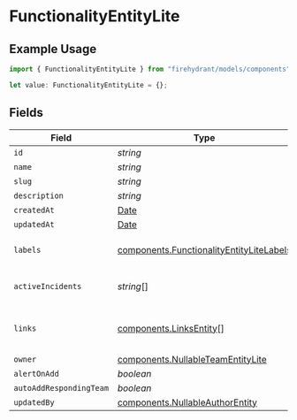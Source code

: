 # FunctionalityEntityLite

## Example Usage

```typescript
import { FunctionalityEntityLite } from "firehydrant/models/components";

let value: FunctionalityEntityLite = {};
```

## Fields

| Field                                                                                                | Type                                                                                                 | Required                                                                                             | Description                                                                                          |
| ---------------------------------------------------------------------------------------------------- | ---------------------------------------------------------------------------------------------------- | ---------------------------------------------------------------------------------------------------- | ---------------------------------------------------------------------------------------------------- |
| `id`                                                                                                 | *string*                                                                                             | :heavy_minus_sign:                                                                                   | N/A                                                                                                  |
| `name`                                                                                               | *string*                                                                                             | :heavy_minus_sign:                                                                                   | N/A                                                                                                  |
| `slug`                                                                                               | *string*                                                                                             | :heavy_minus_sign:                                                                                   | N/A                                                                                                  |
| `description`                                                                                        | *string*                                                                                             | :heavy_minus_sign:                                                                                   | N/A                                                                                                  |
| `createdAt`                                                                                          | [Date](https://developer.mozilla.org/en-US/docs/Web/JavaScript/Reference/Global_Objects/Date)        | :heavy_minus_sign:                                                                                   | N/A                                                                                                  |
| `updatedAt`                                                                                          | [Date](https://developer.mozilla.org/en-US/docs/Web/JavaScript/Reference/Global_Objects/Date)        | :heavy_minus_sign:                                                                                   | N/A                                                                                                  |
| `labels`                                                                                             | [components.FunctionalityEntityLiteLabels](../../models/components/functionalityentitylitelabels.md) | :heavy_minus_sign:                                                                                   | An object of label key and values                                                                    |
| `activeIncidents`                                                                                    | *string*[]                                                                                           | :heavy_minus_sign:                                                                                   | List of active incident guids                                                                        |
| `links`                                                                                              | [components.LinksEntity](../../models/components/linksentity.md)[]                                   | :heavy_minus_sign:                                                                                   | List of links attached to this functionality.                                                        |
| `owner`                                                                                              | [components.NullableTeamEntityLite](../../models/components/nullableteamentitylite.md)               | :heavy_minus_sign:                                                                                   | N/A                                                                                                  |
| `alertOnAdd`                                                                                         | *boolean*                                                                                            | :heavy_minus_sign:                                                                                   | N/A                                                                                                  |
| `autoAddRespondingTeam`                                                                              | *boolean*                                                                                            | :heavy_minus_sign:                                                                                   | N/A                                                                                                  |
| `updatedBy`                                                                                          | [components.NullableAuthorEntity](../../models/components/nullableauthorentity.md)                   | :heavy_minus_sign:                                                                                   | N/A                                                                                                  |